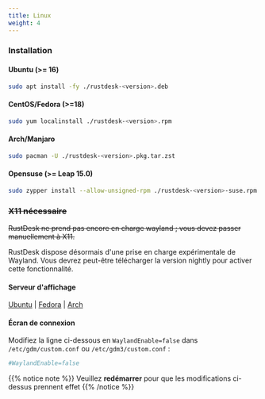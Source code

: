 ```yaml
---
title: Linux 
weight: 4
---
```



### Installation

#### Ubuntu (>= 16)

```bash
sudo apt install -fy ./rustdesk-<version>.deb
```

#### CentOS/Fedora (>=18)

```sh
sudo yum localinstall ./rustdesk-<version>.rpm
```

#### Arch/Manjaro

```sh
sudo pacman -U ./rustdesk-<version>.pkg.tar.zst
```

#### Opensuse (>= Leap 15.0)

```sh
sudo zypper install --allow-unsigned-rpm ./rustdesk-<version>-suse.rpm
```

### ~~X11 nécessaire~~
~~RustDesk ne prend pas encore en charge wayland ; vous devez passer manuellement à X11.~~

RustDesk dispose désormais d'une prise en charge expérimentale de Wayland. Vous devrez peut-être télécharger la version nightly pour activer cette fonctionnalité.

#### Serveur d'affichage

[Ubuntu](https://askubuntu.com/questions/1260142/ubuntu-set-default-login-desktop) | 
[Fedora](https://docs.fedoraproject.org/en-US/quick-docs/configuring-xorg-as-default-gnome-session/) | 
[Arch](https://bbs.archlinux.org/viewtopic.php?id=218319)

#### Écran de connexion

Modifiez la ligne ci-dessous en `WaylandEnable=false` dans `/etc/gdm/custom.conf` ou `/etc/gdm3/custom.conf` :

```ini
#WaylandEnable=false
```

{{% notice note %}}
Veuillez **redémarrer** pour que les modifications ci-dessus prennent effet
{{% /notice %}}
